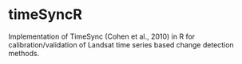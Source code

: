 # timeSyncR
Implementation of TimeSync (Cohen et al., 2010) in R for calibration/validation of Landsat time series based change detection methods.
